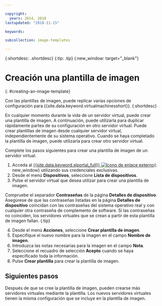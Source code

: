 ```yaml
---

copyright:
  years: 2014, 2018
lastupdated: "2018-11-15"

keywords:

subcollection: image-templates

---
```


{:shortdesc: .shortdesc}
{:tip: .tip}
{:new_window: target="_blank"}


# Creación una plantilla de imagen
{: #creating-an-image-template}

Con las plantillas de imagen, puede replicar varias opciones de configuración para {{site.data.keyword.virtualmachinesshort}}.
{:shortdesc}

En cualquier momento durante la vida de un servidor virtual, puede crear una plantilla de imagen. A continuación, puede utilizarla para duplicar rápidamente partes de su configuración en otro servidor virtual. Puede crear plantillas de imagen desde cualquier servidor virtual, independientemente de su sistema operativo. Cuando se haya completado la plantilla de imagen, puede utilizarla para crear otro servidor virtual.

Complete los pasos siguientes para crear una plantilla de imagen de un servidor virtual.

1. Acceda al [{{site.data.keyword.slportal_full}} ![Icono de enlace externo](../../icons/launch-glyph.svg "Icono de enlace externo")](https://control.softlayer.com/){: new_window} utilizando sus credenciales exclusivas.
2. Desde el menú **Dispositivos**, seleccione **Lista de dispositivos**.
3. Pulse el servidor virtual que desea utilizar para crear una plantilla de imagen.

  Compruebe el separador **Contraseñas** de la página **Detalles de dispositivo**. Asegúrese de que las contraseñas listadas en la página **Detalles de dispositivo** coincidan con las contraseñas del sistema operativo real y con cualquier otra contraseña de complemento de software. Si las contraseñas no coinciden, los servidores virtuales que se crean a partir de esta plantilla de imagen fallan.
  {:tip}

4. Desde el menú **Acciones**, seleccione **Crear plantilla de imagen**.
5. Especifique el nuevo nombre para la imagen en el campo **Nombre de imagen**.
6. Introduzca las notas necesarias para la imagen en el campo **Nota**.
7. Seleccione el recuadro de selección **Acepto** cuando se haya especificado toda la información.
8. Pulse **Crear plantilla** para crear la plantilla de imagen.

## Siguientes pasos

Después de que se cree la plantilla de imagen, pueden crearse más servidores virtuales mediante la plantilla. Los nuevos servidores virtuales tienen la misma configuración que se incluye en la plantilla de imagen.
